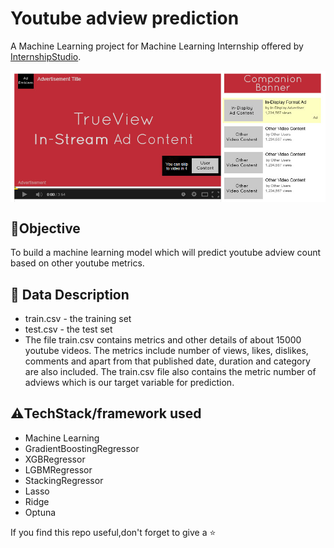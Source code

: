 # Youtube adview prediction
A Machine Learning project for Machine Learning Internship offered by [InternshipStudio](https://internshipstudio.com/).

<img align="center" src="images/youtube_ads_image.png" alt="image">

## 📌**Objective**
To build a machine learning model which will predict youtube adview count based on other youtube metrics.
## 📁 **Data Description**
- train.csv - the training set
- test.csv - the test set
- The file train.csv contains metrics and other details of about 15000 youtube videos. The metrics include number of views, likes, dislikes, comments and apart from that published date, duration and category are also included. The train.csv file also contains the metric number of adviews which is our target variable for prediction. 
  
## ⚠️**TechStack/framework used**
- Machine Learning
- GradientBoostingRegressor
- XGBRegressor
- LGBMRegressor
- StackingRegressor
- Lasso
- Ridge
- Optuna


If you find this repo useful,don't forget to give a ⭐
